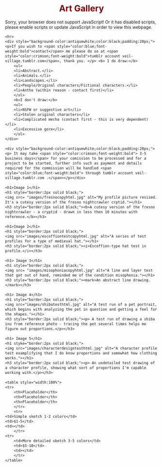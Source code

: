 <!doctype html>
<html>
<head>
<meta charset="utf-8">
<title>HTML1</title>
</head>

<body>
	<h1 style="color:maroon;text-align:center">Art Gallery</h1>
	<noscript>Sorry, your browser does not support JavaScript! Or it has disabled scripts, please enable scripts or update JavaScript in order to view this webpage.</noscript>

	<hr>
	<div style="background-color:antiquewhite;color:black;padding:20px;"><p>If you wish to <span style="color:blue;font-weight:bold">contact</span> me please do so at <span style="color:crimson;font-weight:bold">tumblr account veil-village.tumblr.com</span>, thank you. </p> <b> I do draw:</b>
		<ul>
		<li>Abstract.</li>
		<li>Animals.</li>
		<li>Landscapes.</li>
		<li>People/Original characters/Fictional characters.</li>
		<li>Antho (within reason - contact first)</li>
		</ul>
		<b>I don't draw:</b>
		<ul>
		<li>NSFW or suggestive art</li>
		<li>Stolen original characters</li>
		<li>Complicated mecha (contact first - this is very dependent)</li>
		<li>Excessive gore</li>
		</ul>
	</div>
	
	<div style="background-color:antiquewhite;color:black;padding:20px;"><p> It may take <span style="color:crimson;font-weight:bold"> 3-5 business days</span> for your comission to be processed and for a project to be started, further info such as payment and details required for the commission will be handled <span style="color:blue;font-weight:bold"> through tumblr account veil-village.tumblr.com .</span></p></div>
	
	<h1>Image 1</h1>
	<h1 style="border:2px solid black;"> 
	<img src= "images/fresnocopyhtml.jpg" alt="My profile picture resized. It's a cutesy version of the fresno nightcrawler crptid."></h1>
	<h3 style="border:2px solid black;"><b>A cutesy version of the fresno nightcrawler - a cryptid - drawn in less then 10 minutes with reference.</b></h3>
	
	<h1>Image 2</h1>
	<h1 style="border:2px solid black;">
	<img src="images/escoffiontestcopyhtml.jpg" alt="A series of test profiles for a type of medieval hat."></h1>
	<h3 style="border:2px solid black;"><i>Escoffion-type hat test in profile.</i></h3>
	
    <h1> Image 3</h1>
	<h1 style="border:2px solid black;">
	<img src= "images/misophoniacopyhtml.jpg" alt="A line and layer test that got out of hand, reminded me of the condition misophonia."></h1>
	<h3 style="border:2px solid black;"><mark>An abstract line drawing.</mark></h3>
	
	<h1> Image 4</h1>
	<h1 style="border:2px solid black;">
	<img src="images/shibatesthtml.jpg" alt="A test run of a pet portrait, which begins with analyzing the pet in question and getting a feel for the shapes."></h1>
	<h3 style="border:2px solid black;"><p> A test run of drawing a shiba inu from reference photo - tracing the pet several times helps me figure out proportions.</p></h3>
	
	<h1> Image 5</h1>
	<h1 styke="border:2px solid black;">
	<img src="images/characterdesigntesthtml.jpg" alt="A character profile test examplifying that I do know proportions and somewhat how clothing works."></h1>
	<h3 style="border:2px solid black;"><p> An undetailed test drawing of a character profile, showing what sort of proportions I'm capable working with.</p></h3>
	
	<table style="width:100%">
	<tr>
		<th>Placeholder</th>
		<th>Placeholder</th>
		<th>Placeholder</th>
		</tr>
		<tr>
	<td>Simple sketch 1-2 colors</td>
	<td>$1-5</td>
	<td></td>
		</tr>
	<tr>
		<td>More detailed sketch 3-5 colors</td>
		<td>$5-10</td>
		<td></td>
		</tr>
	</table>
	
	
</body>
</html>
